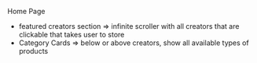 Home Page

- featured creators section => infinite scroller with all creators that are clickable that takes user to store
- Category Cards => below or above creators, show all available types of products
